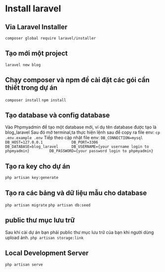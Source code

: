 # Install laravel
## Via Laravel Installer
`composer global require laravel/installer`
## Tạo mới một project
`laravel new blog`
## Chạy composer và npm để cài đặt các gói cần thiết trong dự án
`composer install`
`npm install `
## Tạo database và config database
Vào Phpmyadmin để tạo một database mới, ví dụ tên database được tạo là blog_laravel
Sau đó mở terminal,ta thực hiện lệnh sau để copy ra file env:
`cp .env.example .env`
Tiếp theo cập nhật file env:
`DB_CONNECTION=mysql          
DB_HOST=127.0.0.1            
DB_PORT=3306                 
DB_DATABASE=blog_laravel     
DB_USERNAME={your username login to phpmyadmin}        
DB_PASSWORD={your password login to phpmyadmin} `
## Tạo ra key cho dự án
`php artisan key:generate`
## Tạo ra các bảng và dữ liệu mẫu cho database
`php artisan migrate`
`php artisan db:seed`
## public thư mục lưu trữ 
Sau khi cài dự án bạn phải public thư mục lưu trữ của bạn khi người dùng upload ảnh.
`php artisan storage:link`
## Local Development Server
`php artisan serve`

